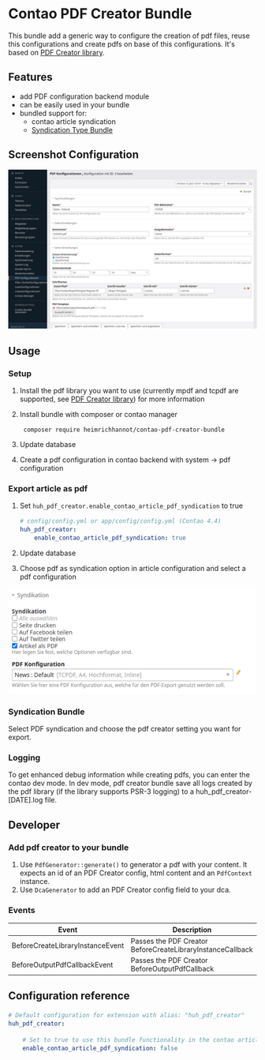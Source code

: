 # Contao PDF Creator Bundle

This bundle add a generic way to configure the creation of pdf files, reuse this configurations and create pdfs on base of this configurations. It's based on [PDF Creator library](https://github.com/heimrichhannot/pdf-creator).

## Features
- add PDF configuration backend module
- can be easily used in your bundle
- bundled support for: 
    - contao article syndication
    - [Syndication Type Bundle](https://github.com/heimrichhannot/contao-syndication-type-bundle)
    
## Screenshot Configuration

![](docs/img/screenshot_contao_pdf_configuration.png)

## Usage

### Setup

1. Install the pdf library you want to use (currently mpdf and tcpdf are supported, see [PDF Creator library](https://github.com/heimrichhannot/pdf-creator)) for more information
1. Install bundle with composer or contao manager 
   
        composer require heimrichhannot/contao-pdf-creator-bundle
   
1. Update database
1. Create a pdf configuration in contao backend with system -> pdf configuration

### Export article as pdf

1. Set `huh_pdf_creator.enable_contao_article_pdf_syndication` to true

    ```yaml
    # config/config.yml or app/config/config.yml (Contao 4.4)
    huh_pdf_creator:
        enable_contao_article_pdf_syndication: true
    ```

1. Update database
1. Choose pdf as syndication option in article configuration and select a pdf configuration

![](docs/img/screenshow_contao_article_syndication.png)

### Syndication Bundle

Select PDF syndication and choose the pdf creator setting you want for export.

### Logging

To get enhanced debug information while creating pdfs, you can enter the contao dev mode. 
In dev mode, pdf creator bundle save all logs created by the pdf library (if the library supports PSR-3 logging) to a huh_pdf_creator-[DATE].log file.

## Developer

### Add pdf creator to your bundle

1. Use `PdfGenerator::generate()` to generator a pdf with your content. It expects an id of an PDF Creator config, html content and an `PdfContext` instance.
1. Use `DcaGenerator` to add an PDF Creator config field to your dca.

### Events

Event | Description
----- | -----------
BeforeCreateLibraryInstanceEvent | Passes the PDF Creator BeforeCreateLibraryInstanceCallback
BeforeOutputPdfCallbackEvent | Passes the PDF Creator BeforeOutputPdfCallback

## Configuration reference

```yaml
# Default configuration for extension with alias: "huh_pdf_creator"
huh_pdf_creator:

    # Set to true to use this bundle functionality in the contao article syndication.
    enable_contao_article_pdf_syndication: false

```